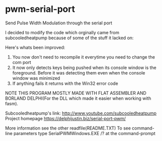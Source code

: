 # pwm-serial-port
Send Pulse Width Modulation through the serial port

I decided to modify the code which orginally came from subcooledheatpump because of some of the stuff it lacked on:

Here's whats been improved:
1. You now don't need to recompile it everytime you need to change the com port
2. It now only detects keys being pushed when its console window is the foreground. Before it was detecting them even when the console window was minimized
3. If anything fails it returns with the Win32 error code

NOTE THIS PROGRAM MOSTLY MADE WITH FLAT ASSEMBLER AND BORLAND DELPHI(For the DLL which made it easier when working with fasm).

Subcooledheatpump's link: http://www.youtube.com/subcooledheatpump
Project homepage https://delphijustin.biz/serial-port-pwm/

More information see the other readfile(README.TXT)
To see command-line parameters type SerialPWMWindows.EXE /? at the command-prompt

